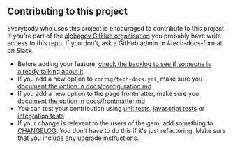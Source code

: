 ## Contributing to this project

Everybody who uses this project is encouraged to contribute to this project. If you're part of the [alphagov GitHub organisation](https://www.github.com/alphagov) you probably have write access to this repo. If you don't, ask a GitHub admin or #tech-docs-format on Slack.

- Before adding your feature, [check the backlog to see if someone is already talking about it](https://github.com/alphagov/tech-docs-template/issues)
- If you add a new option to `config/tech-docs.yml`, make sure you [document the option in docs/configuration.md](docs/configuration.md)
- If you add a new option to the page frontmatter, make sure you [document the option in docs/frontmatter.md](docs/frontmatter.md)
- You can test your contribution using [unit tests](spec/govuk_tech_docs), [javascript tests](spec/javascripts) or [integration tests](spec/features)
- If your change is relevant to the users of the gem, add something to [CHANGELOG](CHANGELOG.md). You don't have to do this if it's just refactoring. Make sure that you include any upgrade instructions.
